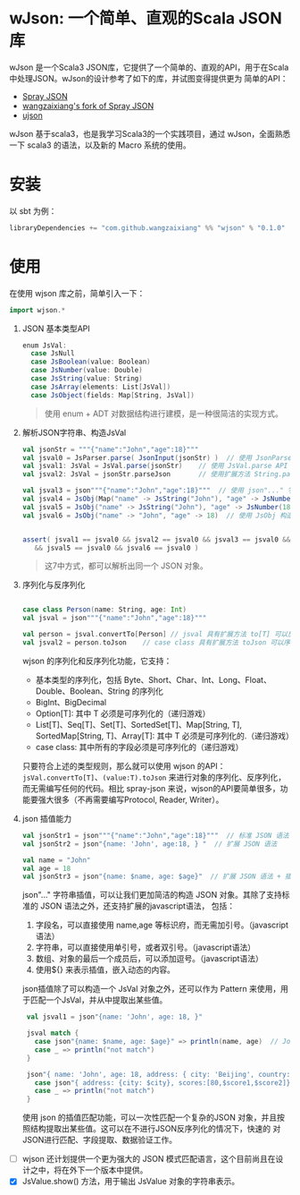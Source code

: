 # wJson: 一个简单、直观的Scala JSON库

wJson 是一个Scala3 JSON库，它提供了一个简单的、直观的API，用于在Scala中处理JSON。wJson的设计参考了如下的库，并试图变得提供更为
简单的API：
- [Spray JSON](https://github.com/spray/spray-json)
- [wangzaixiang's fork of Spray JSON](https://github.com/wangzaixiang/spray-json)
- [ujson](https://www.lihaoyi.com/post/uJsonfastflexibleandintuitiveJSONforScala.html)

wJson 基于scala3，也是我学习Scala3的一个实践项目，通过 wJson，全面熟悉一下 scala3 的语法，以及新的 Macro 系统的使用。

# 安装

以 sbt 为例：
```scala
libraryDependencies += "com.github.wangzaixiang" %% "wjson" % "0.1.0"
```

# 使用

在使用 wjson 库之前，简单引入一下：

```scala
import wjson.*
```

1. JSON 基本类型API
   ```scala
   enum JsVal:
     case JsNull
     case JsBoolean(value: Boolean)
     case JsNumber(value: Double)
     case JsString(value: String)
     case JsArray(elements: List[JsVal])
     case JsObject(fields: Map[String, JsVal])
   ```
   > 使用 enum + ADT 对数据结构进行建模，是一种很简洁的实现方式。
2. 解析JSON字符串、构造JsVal
   ```scala
   val jsonStr = """{"name":"John","age":18}"""
   val jsval0 = JsParser.parse( JsonInput(jsonStr) )  // 使用 JsonParser 进行 JSON 解析
   val jsval1: JsVal = JsVal.parse(jsonStr)    // 使用 JsVal.parse API
   val jsval2: JsVal = jsonStr.parseJson       // 使用扩展方法 String.parseJson
   
   val jsval3 = json"""{"name":"John","age":18}"""  // 使用 json"..." 字符串插值
   val jsval4 = JsObj(Map("name" -> JsString("John"), "age" -> JsNumber(18))) // 使用 JsObj 构造器
   val jsval5 = JsObj("name" -> JsString("John"), "age" -> JsNumber(18))  // 使用 JsObj 构造器
   val jsval6 = JsObj("name" -> "John", "age" -> 18)  // 使用 JsObj 构造器
   

   assert( jsval1 == jsval0 && jsval2 == jsval0 && jsval3 == jsval0 && jsval4 == jsval0 
      && jsval5 == jsval0 && jsval6 == jsval0 )
   ```
   > 这7中方式，都可以解析出同一个 JSON 对象。

3. 序列化与反序列化
   ```scala
   
   case class Person(name: String, age: Int)
   val jsval = json"""{"name":"John","age":18}"""
   
   val person = jsval.convertTo[Person] // jsval 具有扩展方法 to[T] 可以反序列化为 T（必须是case class）
   val jsval2 = person.toJson    // case class 具有扩展方法 toJson 可以序列化为 JsVal
   
   ```
   
   wjson 的序列化和反序列化功能，它支持：
   - 基本类型的序列化，包括 Byte、Short、Char、Int、Long、Float、Double、Boolean、String 的序列化
   - BigInt、BigDecimal
   - Option[T]: 其中 T 必须是可序列化的（递归游戏）
   - List[T]、Seq[T]、Set[T]、SortedSet[T]、Map[String, T], SortedMap[String, T]、Array[T]: 其中 T 必须是可序列化的.（递归游戏）
   - case class: 其中所有的字段必须是可序列化的（递归游戏）

   只要符合上述的类型规则，那么就可以使用 wjson 的API： `jsVal.convertTo[T]`、`(value:T).toJson`  来进行对象的序列化、反序列化，
   而无需编写任何的代码。相比 spray-json 来说，wjson的API要简单很多，功能要强大很多（不再需要编写Protocol, Reader, Writer）。

4. json 插值能力
   ```scala
   val jsonStr1 = json"""{"name":"John","age":18}"""  // 标准 JSON 语法
   val jsonStr2 = json"{name: 'John', age:18, } "  // 扩展 JSON 语法
   
   val name = "John"
   val age = 18
   val jsonStr3 = json"{name: $name, age: $age}"  // 扩展 JSON 语法 + 插值
   ```
   json"..." 字符串插值，可以让我们更加简洁的构造 JSON 对象。其除了支持标准的 JSON 语法之外，还支持扩展的javascript语法，
   包括：
   1. 字段名，可以直接使用 name,age 等标识府，而无需加引号。（javascript语法）
   2. 字符串，可以直接使用单引号，或者双引号。（javascript语法）
   3. 数组、对象的最后一个成员后，可以添加逗号。（javascript语法）
   4. 使用${} 来表示插值，嵌入动态的内容。
   
   json插值除了可以构造一个 JsVal 对象之外，还可以作为 Pattern 来使用，用于匹配一个JsVal，并从中提取出某些值。
   ```scala
    val jsval1 = json"{name: 'John', age: 18, }"
   
    jsval match {
      case json"{name: $name, age: $age}" => println(name, age)  // John 18
      case _ => println("not match")
    }
   
    json"{ name: 'John', age: 18, address: { city: 'Beijing', country: 'China' }, scores: [80,90,100] }" match {
      case json"{ address: {city: $city}, scores:[80,$score1,$score2]}" => println(city, score1, score2)  // Beijing 90 100
      case _ => println("not match")
    }
   
   ```
   使用 json 的插值匹配功能，可以一次性匹配一个复杂的JSON 对象，并且按照结构提取出某些值。这可以在不进行JSON反序列化的情况下，快速的
   对JSON进行匹配、字段提取、数据验证工作。

-[ ] wjson 还计划提供一个更为强大的 JSON 模式匹配语言，这个目前尚且在设计之中，将在外下一个版本中提供。
-[X] JsValue.show() 方法，用于输出 JsValue 对象的字符串表示。